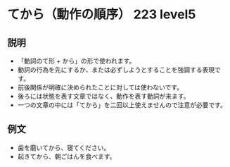# てから（動作の順序） 223 level5

## 説明

- 「動詞のて形 + から」の形で使われます。
- 動詞の行為を先にするか、または必ずしようとすることを強調する表現です。
- 前後関係が明確に決められたことに対しては使わないです。
- 後ろには状態を表す文章ではなく、動作を表す動詞が来ます。
- 一つの文章の中には「てから」を二回以上使えませんので注意が必要です。

## 例文

- 歯を磨いてから、寝てください。
- 起きてから、朝ごはんを食べます。